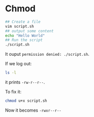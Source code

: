 # Chmod

```bash
## Create a file
vim script.sh
## output some content
echo "Hello World"
## Run the script
./script.sh
```

It ouput `permission denied: ./script.sh`.

If we log out:

```bash
ls -l
```

it prints `-rw-r--r--`.

To fix it:

```bash
chmod u+x script.sh
```

Now it becomes `-rwxr--r-- `


